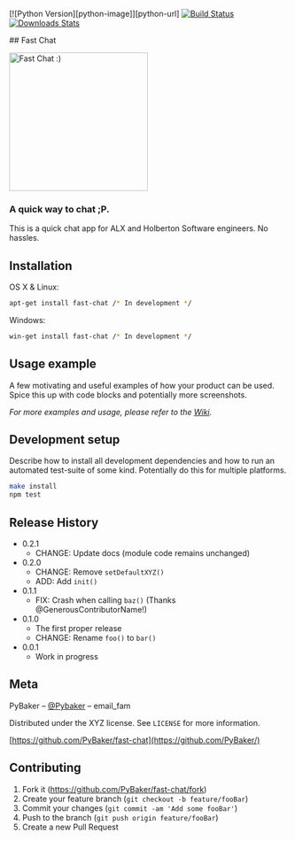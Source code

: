 
[![Python Version][python-image]][python-url]
[![Build Status][travis-image]][travis-url]
[![Downloads Stats][npm-downloads]][npm-url]

<p align="centre">
## Fast Chat
</p>
<p align="center">

  <a href="Fast_Chat_App"><img alt="Fast Chat :)" src="./devy/fastchat_banner.png" height=250></a>
</p>

### A quick way to chat ;P.

This is a quick chat app for ALX and Holberton Software engineers. No hassles.

## Installation

OS X & Linux:

```sh
apt-get install fast-chat /* In development */
```

Windows:

```sh
win-get install fast-chat /* In development */
```

## Usage example

A few motivating and useful examples of how your product can be used. Spice this up with code blocks and potentially more screenshots.

_For more examples and usage, please refer to the [Wiki][wiki]._

## Development setup

Describe how to install all development dependencies and how to run an automated test-suite of some kind. Potentially do this for multiple platforms.

```sh
make install
npm test
```

## Release History

* 0.2.1
    * CHANGE: Update docs (module code remains unchanged)
* 0.2.0
    * CHANGE: Remove `setDefaultXYZ()`
    * ADD: Add `init()`
* 0.1.1
    * FIX: Crash when calling `baz()` (Thanks @GenerousContributorName!)
* 0.1.0
    * The first proper release
    * CHANGE: Rename `foo()` to `bar()`
* 0.0.1
    * Work in progress

## Meta

PyBaker – [@Pybaker](https://twitter.com/PyBaker) – email_fam

Distributed under the XYZ license. See ``LICENSE`` for more information.

[https://github.com/PyBaker/fast-chat](https://github.com/PyBaker/)

## Contributing

1. Fork it (<https://github.com/PyBaker/fast-chat/fork>)
2. Create your feature branch (`git checkout -b feature/fooBar`)
3. Commit your changes (`git commit -am 'Add some fooBar'`)
4. Push to the branch (`git push origin feature/fooBar`)
5. Create a new Pull Request

<!-- Markdown link & img dfn's -->
[npm-image]: https://img.shields.io/npm/v/datadog-metrics.svg?style=flat-square
[npm-url]: https://npmjs.org/package/datadog-metrics
[npm-downloads]: https://img.shields.io/npm/dm/datadog-metrics.svg?style=flat-square
[travis-image]: https://img.shields.io/travis/dbader/node-datadog-metrics/master.svg?style=flat-square
[travis-url]: https://travis-ci.org/dbader/node-datadog-metrics
[wiki]: https://github.com/yourname/yourproject/wiki
